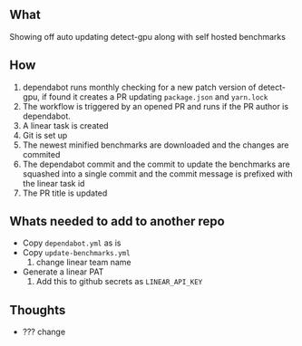 ## What

Showing off auto updating detect-gpu along with self hosted benchmarks

## How

1. dependabot runs monthly checking for a new patch version of detect-gpu, if found it creates a PR updating `package.json` and `yarn.lock`
2. The workflow is triggered by an opened PR and runs if the PR author is dependabot.
3. A linear task is created
4. Git is set up
5. The newest minified benchmarks are downloaded and the changes are commited
6. The dependabot commit and the commit to update the benchmarks are squashed into a single commit and the commit message is prefixed with the linear task id
7. The PR title is updated

## Whats needed to add to another repo

- Copy `dependabot.yml` as is
- Copy `update-benchmarks.yml`
  1. change linear team name
- Generate a linear PAT
  1. Add this to github secrets as `LINEAR_API_KEY`

## Thoughts

- ???
  change
